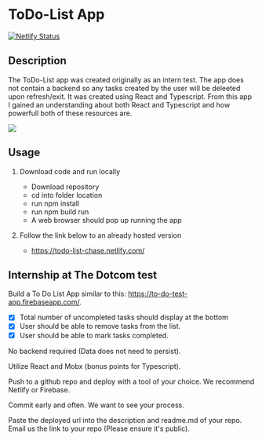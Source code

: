 # ToDo-List App
[![Netlify Status](https://api.netlify.com/api/v1/badges/4fb9d6d5-7ea7-478d-94dd-7cb58bf5f17f/deploy-status)](https://app.netlify.com/sites/todo-list-chase/deploys)

## Description
The ToDo-List app was created originally as an intern test. The app does not contain a backend so any tasks created by the user will be deleeted upon refresh/exit. It was created using React and Typescript. From this app I gained an understanding about both React and Typescript and how powerfull both of these resources are. 


![](Demo.gif)

## Usage
1. Download code and run locally
    - Download repository
    - cd into folder location
    - run npm install
    - run npm build run
    - A web browser should pop up running the app
    
2. Follow the link below to an already hosted version 
    - https://todo-list-chase.netlify.com/


## Internship at The Dotcom test
Build a To Do List App similar to this: https://to-do-test-app.firebaseapp.com/.

- [X] Total number of uncompleted tasks should display at the bottom
- [X] User should be able to remove tasks from the list.
- [X] User should be able to mark tasks completed.

No backend required (Data does not need to persist).

Utilize React and Mobx (bonus points for Typescript).

Push to a github repo and deploy with a tool of your choice. We recommend Netlify or Firebase.

Commit early and often.  We want to see your process.

Paste the deployed url into the description and readme.md of your repo.  Email us the link to your repo (Please ensure it's public).


